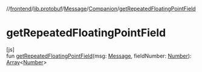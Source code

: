 //[frontend](../../../../index.md)/[lib.protobuf](../../index.md)/[Message](../index.md)/[Companion](index.md)/[getRepeatedFloatingPointField](get-repeated-floating-point-field.md)

# getRepeatedFloatingPointField

[js]\
fun [getRepeatedFloatingPointField](get-repeated-floating-point-field.md)(msg: [Message](../index.md), fieldNumber: [Number](https://kotlinlang.org/api/latest/jvm/stdlib/kotlin/-number/index.html)): [Array](https://kotlinlang.org/api/latest/jvm/stdlib/kotlin/-array/index.html)&lt;[Number](https://kotlinlang.org/api/latest/jvm/stdlib/kotlin/-number/index.html)&gt;
